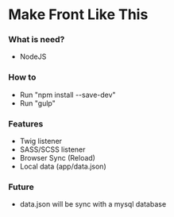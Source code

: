 # Make Front Like This

### What is need?
- NodeJS

### How to
- Run "npm install --save-dev"
- Run "gulp"

### Features
- Twig listener
- SASS/SCSS listener
- Browser Sync (Reload)
- Local data (app/data.json)

### Future
- data.json will be sync with a mysql database
